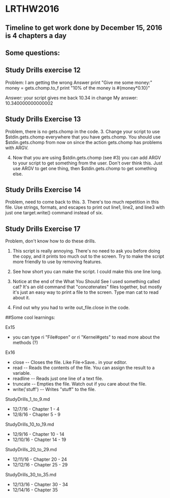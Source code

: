 # LRTHW2016

## Timeline to get work done by December 15, 2016 is 4 chapters a day


## Some questions:

## Study Drills exercise 12
Problem: I am getting the wrong Answer
print "Give me some money:"
money = gets.chomp.to_f
print "10% of the money is #{money*0.10}"

Answer:  your script gives me back 10.34 in change
My answer: 10.340000000000002

## Study Drills Exercise 13
Problem, there is no gets.chomp in the code.
3. Change your script to use $stdin.gets.chomp everywhere that you have gets.chomp. You should use $stdin.gets.chomp from now on since the action gets.chomp has problems with ARGV.

4. Now that you are using $stdin.gets.chomp (see #3) you can add ARGV to your script to get something from the user. Don't over think this. Just use ARGV to get one thing, then $stdin.gets.chomp to get something else.

## Study Drills Exercise 14
Problem, need to come back to this.
3. There's too much repetition in this file. Use strings, formats, and escapes to print out line1, line2, and line3 with just one target.write() command instead of six.

## Study Drills Exercise 17
Problem, don't know how to do these drills.
1. This script is really annoying. There's no need to ask you before doing the copy, and it prints too much out to the screen. Try to make the script more friendly to use by removing features.

2. See how short you can make the script. I could make this one line long.

3. Notice at the end of the What You Should See I used something called cat? It's an old command that "con*cat*enates" files together, but mostly it's just an easy way to print a file to the screen. Type man cat to read about it.

4. Find out why you had to write out_file.close in the code.


##Some cool learnings:

Ex15
- you can type ri "File#open" or ri "Kernel#gets" to read more about the methods (?)

Ex16
* close -- Closes the file. Like File->Save.. in your editor.
* read -- Reads the contents of the file. You can assign the result to a variable.
* readline -- Reads just one line of a text file.
* truncate -- Empties the file. Watch out if you care about the file.
* write('stuff') -- Writes "stuff" to the file.


StudyDrills_1_to_9.md
* 12/7/16  - Chapter 1 - 4
* 12/8/16 - Chapter 5 - 9

StudyDrills_10_to_19.md
* 12/9/16 - Chapter 10 - 14
* 12/10/16 - Chapter 14 - 19

StudyDrills_20_to_29.md
* 12/11/16 - Chapter 20 - 24
* 12/12/16 - Chapter 25 - 29

StudyDrills_30_to_35.md
* 12/13/16 - Chapter 30 - 34
* 12/14/16 - Chapter 35
